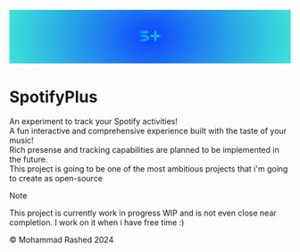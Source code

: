 ![SpotifyPlus](./Assets/Banner.png)
# SpotifyPlus
An experiment to track your Spotify activities!<br>
A fun interactive and comprehensive experience built with the taste of your music!<br>
Rich presense and tracking capabilities are planned to be implemented in the future.<br>
This project is going to be one of the most ambitious projects that i'm going to create as open-source <br>

> [!NOTE]
> This project is currently work in progress WIP and is not even close near completion. I work on it when i have free time :)

&copy; Mohammad Rashed 2024

